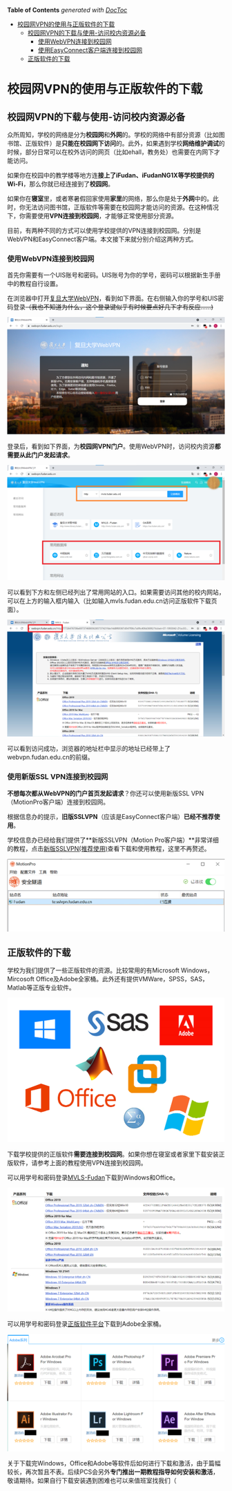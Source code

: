 <!-- START doctoc generated TOC please keep comment here to allow auto update -->
<!-- DON'T EDIT THIS SECTION, INSTEAD RE-RUN doctoc TO UPDATE -->
**Table of Contents**  *generated with [DocToc](https://github.com/thlorenz/doctoc)*

- [校园网VPN的使用与正版软件的下载](#%E6%A0%A1%E5%9B%AD%E7%BD%91vpn%E7%9A%84%E4%BD%BF%E7%94%A8%E4%B8%8E%E6%AD%A3%E7%89%88%E8%BD%AF%E4%BB%B6%E7%9A%84%E4%B8%8B%E8%BD%BD)
  - [校园网VPN的下载与使用-访问校内资源必备](#%E6%A0%A1%E5%9B%AD%E7%BD%91vpn%E7%9A%84%E4%B8%8B%E8%BD%BD%E4%B8%8E%E4%BD%BF%E7%94%A8-%E8%AE%BF%E9%97%AE%E6%A0%A1%E5%86%85%E8%B5%84%E6%BA%90%E5%BF%85%E5%A4%87)
    - [使用WebVPN连接到校园网](#%E4%BD%BF%E7%94%A8webvpn%E8%BF%9E%E6%8E%A5%E5%88%B0%E6%A0%A1%E5%9B%AD%E7%BD%91)
    - [使用EasyConnect客户端连接到校园网](#%E4%BD%BF%E7%94%A8easyconnect%E5%AE%A2%E6%88%B7%E7%AB%AF%E8%BF%9E%E6%8E%A5%E5%88%B0%E6%A0%A1%E5%9B%AD%E7%BD%91)
  - [正版软件的下载](#%E6%AD%A3%E7%89%88%E8%BD%AF%E4%BB%B6%E7%9A%84%E4%B8%8B%E8%BD%BD)

<!-- END doctoc generated TOC please keep comment here to allow auto update -->

# 校园网VPN的使用与正版软件的下载

## 校园网VPN的下载与使用-访问校内资源必备

众所周知，学校的网络是分为**校园网**和**外网**的。学校的网络中有部分资源（比如图书馆、正版软件）是**只能在校园网下访问**的。此外，如果遇到学校**网络维护调试**的时候，部分日常可以在校外访问的网页（比如ehall，教务处）也需要在内网下才能访问。

如果你在校园中的教学楼等地方连**接上了iFudan、iFudanNG1X等学校提供的Wi-Fi**，那么你就已经连接到了**校园网**。

如果你在**寝室**里，或者寒暑假回家使用**家里**的网络，那么你是处于**外网**中的。此时，你无法访问图书馆，正版软件等需要在校园网才能访问的资源。在这种情况下，你需要使用**VPN连接到校园网**，才能够正常使用部分资源。

目前，有两种不同的方式可以使用学校提供的VPN连接到校园网。分别是WebVPN和EasyConnect客户端。本文接下来就分别介绍这两种方式。

### 使用WebVPN连接到校园网

首先你需要有一个UIS账号和密码。UIS账号为你的学号，密码可以根据新生手册中的教程自行设置。

在浏览器中打开[复旦大学WebVPN](https://webvpn.fudan.edu.cn)，看到如下界面。在右侧输入你的学号和UIS密码登录~~（我也不知道为什么，这个登录键似乎有时候要点好几下才有反应......)~~

![webvpn_login](./pictures/webvpn_login.png)

登录后，看到如下界面，为**校园网VPN门户**。使用WebVPN时，访问校内资源**都需要从此门户发起请求**。

![webvpn_main](./pictures/webvpn_main.png)

可以看到下方和左侧已经列出了常用网站的入口。如果需要访问其他的校内网站，可以在上方的输入框内输入（比如输入mvls.fudan.edu.cn访问正版软件下载页面）。

![webvpn_success](./pictures/webvpn_success.png)

可以看到访问成功，浏览器的地址栏中显示的地址已经带上了webvpn.fudan.edu.cn的前缀。

### 使用新版SSL VPN连接到校园网

**不想每次都从WebVPN的门户首页发起请求**？你还可以使用新版SSL VPN（MotionPro客户端）连接到校园网。

根据信息办的提示，**旧版SSLVPN**（应该是EasyConnect客户端）**已经不推荐使用**。

学校信息办已经给我们提供了**新版SSLVPN（Motion Pro客户端）**非常详细的教程，点击[新版SSLVPN(推荐使用)](https://xxb.fudan.edu.cn/xbwwwwwwwsyzn/list.htm)查看下载和使用教程，这里不再赘述。

![motion_pro](./pictures/motion_pro.png)

## 正版软件的下载

学校为我们提供了一些正版软件的资源。比较常用的有Microsoft Windows，Mircosoft Office及Adobe全家桶。此外还有提供VMWare，SPSS，SAS，Matlab等正版专业软件。

![genuine_software](./pictures/genuine_software.png)

下载学校提供的正版软件**需要连接到校园网**。如果你想在寝室或者家里下载安装正版软件，请参考上面的教程使用VPN连接到校园网。

可以用学号和密码登录[MVLS-Fudan](http://mvls.fudan.edu.cn/)下载到Windows和Office。

[]()![mvls_fudan](./pictures/mvls_fudan.png)

可以用学号和密码登录[正版软件平台](https://zb.fudan.edu.cn/)下载到Adobe全家桶。

![adobe](./pictures/adobe.png)

关于下载完Windows，Office和Adobe等软件后如何进行下载和激活，由于篇幅较长，再次暂且不表。后续PCS会另外**专门推出一期教程指导如何安装和激活**，敬请期待。如果自行下载安装遇到困难也可以来值班室找我们（
